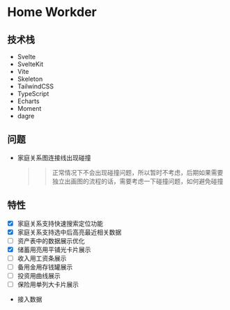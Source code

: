 # Home Workder

## 技术栈

- Svelte
- SvelteKit
- Vite
- Skeleton
- TailwindCSS
- TypeScript
- Echarts
- Moment
- dagre

## 问题

- 家庭关系图连接线出现碰撞
  > > 正常情况下不会出现碰撞问题，所以暂时不考虑，后期如果需要独立出画图的流程的话，需要考虑一下碰撞问题，如何避免碰撞

## 特性

-[x] 家庭关系支持快速搜索定位功能  
-[x] 家庭关系支持选中后高亮最近相关数据  
-[ ] 资产表中的数据展示优化  
 -[x] 储蓄用亮用平铺光卡片展示  
 -[ ] 收入用工资条展示  
 -[ ] 备用金用存钱罐展示  
 -[ ] 投资用曲线展示  
 -[ ] 保险用单列大卡片展示

- 接入数据

